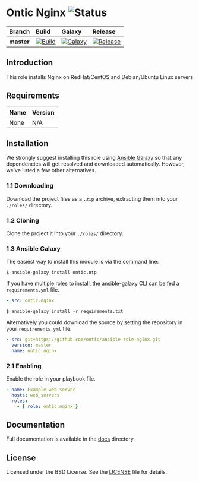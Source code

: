 # Ontic Nginx ![Status](https://img.shields.io/badge/project-maintained-brightgreen.svg)

| Branch             | Build               | Galaxy              | Release              |
| :----------------- | :------------------ | :------------------ | :------------------- |
| **master**         | [![Build](https://img.shields.io/travis/ontic/ansible-role-nginx/master.svg)](https://travis-ci.org/ontic/ansible-role-nginx) | [![Galaxy](https://img.shields.io/badge/galaxy-ontic.nginx-blue.svg)](https://galaxy.ansible.com/list#/roles/5628) | [![Release](https://img.shields.io/github/release/ontic/ansible-role-nginx.svg)](https://github.com/ontic/ansible-role-nginx/releases) |

## Introduction

This role installs Nginx on RedHat/CentOS and Debian/Ubuntu Linux servers

## Requirements

| Name                                                                                          | Version       |
| :-------------------------------------------------------------------------------------------- | :------------ |
None                                                                                            | N/A           |


## Installation

We strongly suggest installing this role using [Ansible Galaxy](https://galaxy.ansible.com) so that any dependencies
will get resolved and downloaded automatically. However, we've listed a few other alternatives.

### 1.1 Downloading

Download the project files as a `.zip` archive, extracting them into your `./roles/` directory.

### 1.2 Cloning

Clone the project it into your `./roles/` directory.

### 1.3 Ansible Galaxy

The easiest way to install this module is via the command line:

```
$ ansible-galaxy install ontic.ntp
```

If you have multiple roles to install, the ansible-galaxy CLI can be fed a `requirements.yml` file.

```yml
- src: ontic.nginx
```

```
$ ansible-galaxy install -r requirements.txt
```

Alternatively you could download the source by setting the repository in your `requirements.yml` file:

```yml
- src: git+https://github.com/ontic/ansible-role-nginx.git
  version: master
  name: ontic.nginx
```

### 2.1 Enabling

Enable the role in your playbook file.

```yml
- name: Example web server
  hosts: web_servers
  roles:
    - { role: ontic.nginx }
```

## Documentation

Full documentation is available in the [docs](/docs) directory.

## License

Licensed under the BSD License. See the [LICENSE](/LICENSE) file for details.